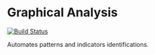 Graphical Analysis
==================

[![Build Status](https://travis-ci.com/matheuscs/graphical-analysis.svg?branch=unit)](https://travis-ci.com/matheuscs/graphical-analysis)

Automates patterns and indicators identifications.
